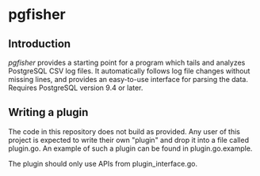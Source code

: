 pgfisher
========

Introduction
------------

_pgfisher_ provides a starting point for a program which tails and analyzes
PostgreSQL CSV log files.  It automatically follows log file changes without
missing lines, and provides an easy-to-use interface for parsing the data.
Requires PostgreSQL version 9.4 or later.

Writing a plugin
----------------

The code in this repository does not build as provided.  Any user of this
project is expected to write their own "plugin" and drop it into a file called
plugin.go.  An example of such a plugin can be found in plugin.go.example.

The plugin should only use APIs from plugin\_interface.go.
